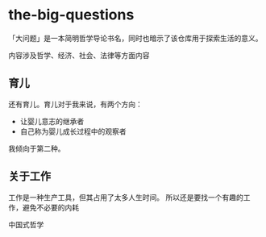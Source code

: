 # the-big-questions
「大问题」是一本简明哲学导论书名，同时也暗示了该仓库用于探索生活的意义。

内容涉及哲学、经济、社会、法律等方面内容

## 育儿
还有育儿。育儿对于我来说，有两个方向：
- 让婴儿意志的继承者
- 自己称为婴儿成长过程中的观察者

我倾向于第二种。

## 关于工作
工作是一种生产工具，但其占用了太多人生时间。
所以还是要找一个有趣的工作，避免不必要的内耗

中国式哲学
